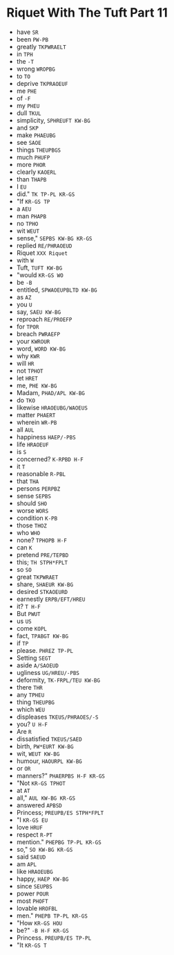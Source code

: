 # Riquet With The Tuft Part 11

* have `SR`
* been `PW-PB`
* greatly `TKPWRAELT`
* in `TPH`
* the `-T`
* wrong `WROPBG`
* to `TO`
* deprive `TKPRAOEUF`
* me `PHE`
* of `-F`
* my `PHEU`
* dull `TKUL`
* simplicity, `SPHREUFT KW-BG`
* and `SKP`
* make `PHAEUBG`
* see `SAOE`
* things `THEUPBGS`
* much `PHUFP`
* more `PHOR`
* clearly `KAOERL`
* than `THAPB`
* I `EU`
* did." `TK TP-PL KR-GS`
* "If `KR-GS TP`
* a `AEU`
* man `PHAPB`
* no `TPHO`
* wit `WEUT`
* sense," `SEPBS KW-BG KR-GS`
* replied `RE/PHRAOEUD`
* Riquet `XXX Riquet`
* with `W`
* Tuft, `TUFT KW-BG`
* "would `KR-GS WO`
* be `-B`
* entitled, `SPWAOEUPBLTD KW-BG`
* as `AZ`
* you `U`
* say, `SAEU KW-BG`
* reproach `RE/PROEFP`
* for `TPOR`
* breach `PWRAEFP`
* your `KWROUR`
* word, `WORD KW-BG`
* why `KWR`
* will `HR`
* not `TPHOT`
* let `HRET`
* me, `PHE KW-BG`
* Madam, `PHAD/APL KW-BG`
* do `TKO`
* likewise `HRAOEUBG/WAOEUS`
* matter `PHAERT`
* wherein `WR-PB`
* all `AUL`
* happiness `HAEP/-PBS`
* life `HRAOEUF`
* is `S`
* concerned? `K-RPBD H-F`
* it `T`
* reasonable `R-PBL`
* that `THA`
* persons `PERPBZ`
* sense `SEPBS`
* should `SHO`
* worse `WORS`
* condition `K-PB`
* those `THOZ`
* who `WHO`
* none? `TPHOPB H-F`
* can `K`
* pretend `PRE/TEPBD`
* this; `TH STPH*FPLT`
* so `SO`
* great `TKPWRAET`
* share, `SHAEUR KW-BG`
* desired `STKAOEURD`
* earnestly `ERPB/EFT/HREU`
* it? `T H-F`
* But `PWUT`
* us `US`
* come `KOPL`
* fact, `TPABGT KW-BG`
* if `TP`
* please. `PHREZ TP-PL`
* Setting `SEGT`
* aside `A/SAOEUD`
* ugliness `UG/HREU/-PBS`
* deformity, `TK-FRPL/TEU KW-BG`
* there `THR`
* any `TPHEU`
* thing `THEUPBG`
* which `WEU`
* displeases `TKEUS/PHRAOES/-S`
* you? `U H-F`
* Are `R`
* dissatisfied `TKEUS/SAED`
* birth, `PW*EURT KW-BG`
* wit, `WEUT KW-BG`
* humour, `HAOURPL KW-BG`
* or `OR`
* manners?" `PHAERPBS H-F KR-GS`
* "Not `KR-GS TPHOT`
* at `AT`
* all," `AUL KW-BG KR-GS`
* answered `APBSD`
* Princess; `PREUPB/ES STPH*FPLT`
* "I `KR-GS EU`
* love `HRUF`
* respect `R-PT`
* mention." `PHEPBG TP-PL KR-GS`
* so," `SO KW-BG KR-GS`
* said `SAEUD`
* am `APL`
* like `HRAOEUBG`
* happy, `HAEP KW-BG`
* since `SEUPBS`
* power `POUR`
* most `PHOFT`
* lovable `HROFBL`
* men." `PHEPB TP-PL KR-GS`
* "How `KR-GS HOU`
* be?" `-B H-F KR-GS`
* Princess. `PREUPB/ES TP-PL`
* "It `KR-GS T`

